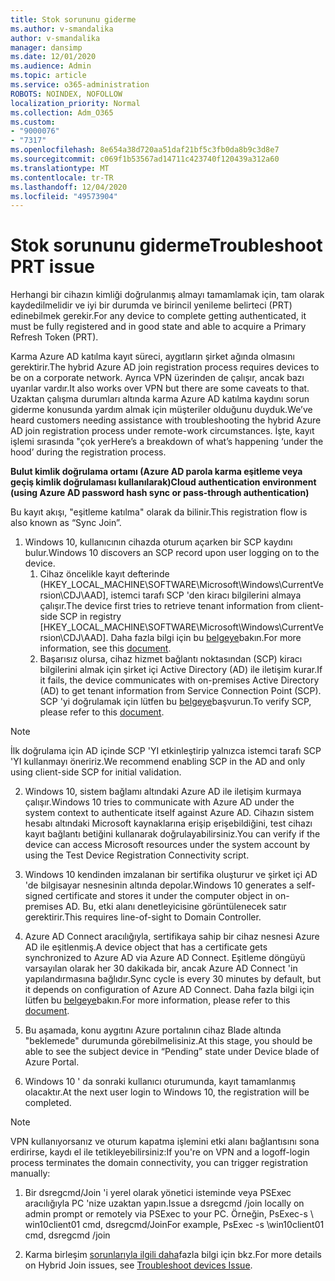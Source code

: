 ```yaml
---
title: Stok sorununu giderme
ms.author: v-smandalika
author: v-smandalika
manager: dansimp
ms.date: 12/01/2020
ms.audience: Admin
ms.topic: article
ms.service: o365-administration
ROBOTS: NOINDEX, NOFOLLOW
localization_priority: Normal
ms.collection: Adm_O365
ms.custom:
- "9000076"
- "7317"
ms.openlocfilehash: 8e654a38d720aa51daf21bf5c3fb0da8b9c3d8e7
ms.sourcegitcommit: c069f1b53567ad14711c423740f120439a312a60
ms.translationtype: MT
ms.contentlocale: tr-TR
ms.lasthandoff: 12/04/2020
ms.locfileid: "49573904"
---
```

# <a name="troubleshoot-prt-issue"></a><span data-ttu-id="37b52-102">Stok sorununu giderme</span><span class="sxs-lookup"><span data-stu-id="37b52-102">Troubleshoot PRT issue</span></span>

<span data-ttu-id="37b52-103">Herhangi bir cihazın kimliği doğrulanmış almayı tamamlamak için, tam olarak kaydedilmelidir ve iyi bir durumda ve birincil yenileme belirteci (PRT) edinebilmek gerekir.</span><span class="sxs-lookup"><span data-stu-id="37b52-103">For any device to complete getting authenticated, it must be fully registered and in good state and able to acquire a Primary Refresh Token (PRT).</span></span>

<span data-ttu-id="37b52-104">Karma Azure AD katılma kayıt süreci, aygıtların şirket ağında olmasını gerektirir.</span><span class="sxs-lookup"><span data-stu-id="37b52-104">The hybrid Azure AD join registration process requires devices to be on a corporate network.</span></span> <span data-ttu-id="37b52-105">Ayrıca VPN üzerinden de çalışır, ancak bazı uyarılar vardır.</span><span class="sxs-lookup"><span data-stu-id="37b52-105">It also works over VPN but there are some caveats to that.</span></span> <span data-ttu-id="37b52-106">Uzaktan çalışma durumları altında karma Azure AD katılma kaydını sorun giderme konusunda yardım almak için müşteriler olduğunu duyduk.</span><span class="sxs-lookup"><span data-stu-id="37b52-106">We’ve heard customers needing assistance with troubleshooting the hybrid Azure AD join registration process under remote-work circumstances.</span></span> <span data-ttu-id="37b52-107">İşte, kayıt işlemi sırasında "çok yer</span><span class="sxs-lookup"><span data-stu-id="37b52-107">Here’s a breakdown of what’s happening ‘under the hood’ during the registration process.</span></span>

<span data-ttu-id="37b52-108">**Bulut kimlik doğrulama ortamı (Azure AD parola karma eşitleme veya geçiş kimlik doğrulaması kullanılarak)**</span><span class="sxs-lookup"><span data-stu-id="37b52-108">**Cloud authentication environment (using Azure AD password hash sync or pass-through authentication)**</span></span>

<span data-ttu-id="37b52-109">Bu kayıt akışı, "eşitleme katılma" olarak da bilinir.</span><span class="sxs-lookup"><span data-stu-id="37b52-109">This registration flow is also known as “Sync Join”.</span></span>

1. <span data-ttu-id="37b52-110">Windows 10, kullanıcının cihazda oturum açarken bir SCP kaydını bulur.</span><span class="sxs-lookup"><span data-stu-id="37b52-110">Windows 10 discovers an SCP record upon user logging on to the device.</span></span>
    1. <span data-ttu-id="37b52-111">Cihaz öncelikle kayıt defterinde (HKEY_LOCAL_MACHINE\SOFTWARE\Microsoft\Windows\CurrentVersion\CDJ\AAD], istemci tarafı SCP 'den kiracı bilgilerini almaya çalışır.</span><span class="sxs-lookup"><span data-stu-id="37b52-111">The device first tries to retrieve tenant information from client-side SCP in registry [HKEY_LOCAL_MACHINE\SOFTWARE\Microsoft\Windows\CurrentVersion\CDJ\AAD].</span></span> <span data-ttu-id="37b52-112">Daha fazla bilgi için bu [belgeye](https://docs.microsoft.com/azure/active-directory/devices/hybrid-azuread-join-control)bakın.</span><span class="sxs-lookup"><span data-stu-id="37b52-112">For more information, see this [document](https://docs.microsoft.com/azure/active-directory/devices/hybrid-azuread-join-control).</span></span>
    2. <span data-ttu-id="37b52-113">Başarısız olursa, cihaz hizmet bağlantı noktasından (SCP) kiracı bilgilerini almak için şirket içi Active Directory (AD) ile iletişim kurar.</span><span class="sxs-lookup"><span data-stu-id="37b52-113">If it fails, the device communicates with on-premises Active Directory (AD) to get tenant information from Service Connection Point (SCP).</span></span> <span data-ttu-id="37b52-114">SCP 'yi doğrulamak için lütfen bu [belgeye](https://docs.microsoft.com/azure/active-directory/devices/hybrid-azuread-join-manual#configure-a-service-connection-point)başvurun.</span><span class="sxs-lookup"><span data-stu-id="37b52-114">To verify SCP, please refer to this [document](https://docs.microsoft.com/azure/active-directory/devices/hybrid-azuread-join-manual#configure-a-service-connection-point).</span></span> 

> [!NOTE]
> <span data-ttu-id="37b52-115">İlk doğrulama için AD içinde SCP 'YI etkinleştirip yalnızca istemci tarafı SCP 'YI kullanmayı öneririz.</span><span class="sxs-lookup"><span data-stu-id="37b52-115">We recommend enabling SCP in the AD and only using client-side SCP for initial validation.</span></span>

2. <span data-ttu-id="37b52-116">Windows 10, sistem bağlamı altındaki Azure AD ile iletişim kurmaya çalışır.</span><span class="sxs-lookup"><span data-stu-id="37b52-116">Windows 10 tries to communicate with Azure AD under the system context to authenticate itself against Azure AD.</span></span> <span data-ttu-id="37b52-117">Cihazın sistem hesabı altındaki Microsoft kaynaklarına erişip erişebildiğini, test cihazı kayıt bağlantı betiğini kullanarak doğrulayabilirsiniz.</span><span class="sxs-lookup"><span data-stu-id="37b52-117">You can verify if the device can access Microsoft resources under the system account by using the Test Device Registration Connectivity script.</span></span>

3. <span data-ttu-id="37b52-118">Windows 10 kendinden imzalanan bir sertifika oluşturur ve şirket içi AD 'de bilgisayar nesnesinin altında depolar.</span><span class="sxs-lookup"><span data-stu-id="37b52-118">Windows 10 generates a self-signed certificate and stores it under the computer object in on-premises AD.</span></span> <span data-ttu-id="37b52-119">Bu, etki alanı denetleyicisine görüntülenecek satır gerektirir.</span><span class="sxs-lookup"><span data-stu-id="37b52-119">This requires line-of-sight to Domain Controller.</span></span>

4. <span data-ttu-id="37b52-120">Azure AD Connect aracılığıyla, sertifikaya sahip bir cihaz nesnesi Azure AD ile eşitlenmiş.</span><span class="sxs-lookup"><span data-stu-id="37b52-120">A device object that has a certificate gets synchronized to Azure AD via Azure AD Connect.</span></span> <span data-ttu-id="37b52-121">Eşitleme döngüyü varsayılan olarak her 30 dakikada bir, ancak Azure AD Connect 'in yapılandırmasına bağlıdır.</span><span class="sxs-lookup"><span data-stu-id="37b52-121">Sync cycle is every 30 minutes by default, but it depends on configuration of Azure AD Connect.</span></span> <span data-ttu-id="37b52-122">Daha fazla bilgi için lütfen bu [belgeye](https://docs.microsoft.com/azure/active-directory/hybrid/how-to-connect-sync-configure-filtering#organizational-unitbased-filtering)bakın.</span><span class="sxs-lookup"><span data-stu-id="37b52-122">For more information, please refer to this [document](https://docs.microsoft.com/azure/active-directory/hybrid/how-to-connect-sync-configure-filtering#organizational-unitbased-filtering).</span></span>

5. <span data-ttu-id="37b52-123">Bu aşamada, konu aygıtını Azure portalının cihaz Blade altında "beklemede" durumunda görebilmelisiniz.</span><span class="sxs-lookup"><span data-stu-id="37b52-123">At this stage, you should be able to see the subject device in “Pending” state under Device blade of Azure Portal.</span></span>

6. <span data-ttu-id="37b52-124">Windows 10 ' da sonraki kullanıcı oturumunda, kayıt tamamlanmış olacaktır.</span><span class="sxs-lookup"><span data-stu-id="37b52-124">At the next user login to Windows 10, the registration will be completed.</span></span> 

> [!NOTE]
> <span data-ttu-id="37b52-125">VPN kullanıyorsanız ve oturum kapatma işlemini etki alanı bağlantısını sona erdirirse, kaydı el ile tetikleyebilirsiniz:</span><span class="sxs-lookup"><span data-stu-id="37b52-125">If you're on VPN and a logoff-login process terminates the domain connectivity, you can trigger registration manually:</span></span>
 1. <span data-ttu-id="37b52-126">Bir dsregcmd/Join 'i yerel olarak yönetici isteminde veya PSExec aracılığıyla PC 'nize uzaktan yapın.</span><span class="sxs-lookup"><span data-stu-id="37b52-126">Issue a dsregcmd /join locally on admin prompt or remotely via PSExec to your PC.</span></span> <span data-ttu-id="37b52-127">Örneğin, PsExec-s \\ win10client01 cmd, dsregcmd/Join</span><span class="sxs-lookup"><span data-stu-id="37b52-127">For example, PsExec -s \\win10client01 cmd, dsregcmd /join</span></span>

 2. <span data-ttu-id="37b52-128">Karma birleşim [sorunlarıyla ilgili daha](https://techcommunity.microsoft.com/t5/azure-active-directory-identity/azure-ad-mailbag-frequent-questions-about-using-device-based/ba-p/1257344)fazla bilgi için bkz.</span><span class="sxs-lookup"><span data-stu-id="37b52-128">For more details on Hybrid Join issues, see [Troubleshoot devices Issue](https://techcommunity.microsoft.com/t5/azure-active-directory-identity/azure-ad-mailbag-frequent-questions-about-using-device-based/ba-p/1257344).</span></span>
